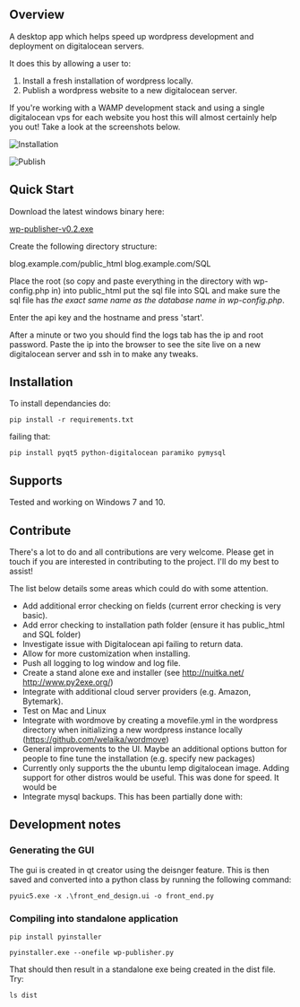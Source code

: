 ## Overview

A desktop app which helps speed up wordpress development and deployment on digitalocean servers.

It does this by allowing a user to:

1. Install a fresh installation of wordpress locally.
2. Publish a wordpress website to a new digitalocean server.

If you're working with a WAMP development stack and using a single digitalocean vps for each website you host this will almost certainly help you out! Take a look at the screenshots below.

![Installation](https://raw.githubusercontent.com/vivithemage/do-wp/master/docs/screenshot-install.png)

![Publish](https://raw.githubusercontent.com/vivithemage/do-wp/master/docs/screenshot-publish.png)


## Quick Start

Download the latest windows binary here:

[wp-publisher-v0.2.exe](http://files.mage.me.uk/wp-publisher-v0.2.exe)

Create the following directory structure:

blog.example.com/public_html
blog.example.com/SQL

Place the root (so copy and paste everything in the directory with wp-config.php in) into public_html
put the sql file into SQL and make sure the sql file has *the exact same name as the database name in wp-config.php*.

Enter the api key and the hostname and press 'start'.

After a minute or two you should find the logs tab has the ip and root password. Paste the ip into the browser to see the site live on a new digitalocean server and ssh in to make any tweaks.


## Installation

To install dependancies do:

    pip install -r requirements.txt

failing that:

    pip install pyqt5 python-digitalocean paramiko pymysql


## Supports

Tested and working on Windows 7 and 10.


## Contribute

There's a lot to do and all contributions are very welcome. Please get in touch if you are interested in contributing to the project. I'll do my best to assist!

The list below details some areas which could do with some attention.

* Add additional error checking on fields (current error checking is very basic).
* Add error checking to installation path folder (ensure it has public_html and SQL folder)
* Investigate issue with Digitalocean api failing to return data.
* Allow for more customization when installing.
* Push all logging to log window and log file.
* Create a stand alone exe and installer (see http://nuitka.net/ http://www.py2exe.org/)
* Integrate with additional cloud server providers (e.g. Amazon, Bytemark).
* Test on Mac and Linux
* Integrate with wordmove by creating a movefile.yml in the wordpress directory when initializing a new wordpress instance locally (https://github.com/welaika/wordmove)
* General improvements to the UI. Maybe an additional options button for people to fine tune the installation (e.g. specify new packages)
* Currently only supports the the ubuntu lemp digitalocean image. Adding support for other distros would be useful. This was done for speed. It would be 
* Integrate mysql backups. This has been partially done with: 


## Development notes

### Generating the GUI


The gui is created in qt creator using the deisnger feature. This is then saved and converted into a
python class by running the following command:

    pyuic5.exe -x .\front_end_design.ui -o front_end.py


### Compiling into standalone application

    pip install pyinstaller
    
    pyinstaller.exe --onefile wp-publisher.py
    
That should then result in a standalone exe being created in the dist file. Try:

    ls dist
